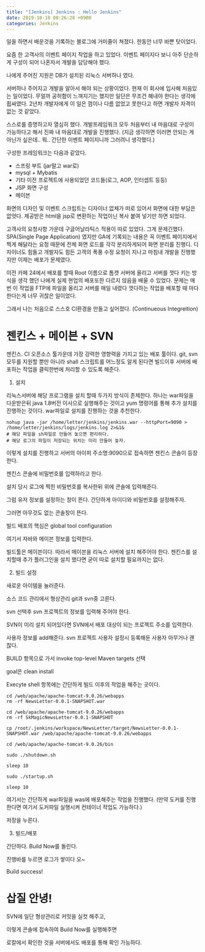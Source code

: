```yaml
---
title: "[Jenkins] Jenkins : Hello Jenkins"
date: 2019-10-10 08:26:28 +0900
categories: Jenkins
---
```


일을 하면서 배운것을 기록하는 블로그에 거미줄이 쳐졌다.
한동안 너무 바쁜 탓이었다.

요즘 한 고객사의 이벤트 페이지 작업을 하고 있었다. 
이벤트 페이지다 보니 아주 단순하게 구성이 되어 나혼자서
개발을 담당해야 했다.

나에게 주어진 지원은 DB가 설치된 리눅스 서버하나 였다.

서버하나 주어지고 개발을 알아서 해야 되는 상황이었다. 현재 이 회사에 입사해 처음있는 일이었다. 
무얼까 공허함이 느껴지기는 했지만 일단은 무조건 해내야 한다는 생각에 휩싸였다. 2년차 개발자에게
이 일은 껌이나 다름 없었고 못한다고 하면 개발자 자격이 없는 것 같았다.

스스로를 증명하고자 열심히 했다.
개발프레임워크 모두 처음부터 내 마음대로 구성이 가능하다고 해서 진짜 내 마음대로 개발을 진행했다.
(지금 생각하면 이러면 안되는 게 아닌가 싶은데.. 뭐.. 간단한 이벤트 페이지니까 그러려니 생각했다.)

구성한 프레임워크는 다음과 같았다. 

* 스프링 부트 (jar말고 war로)
* mysql + Mybatis 
* 기타 이전 프로젝트에 사용되었던 코드들(로그, AOP, 인터셉트 등등)
* JSP 화면 구성
* 메이븐

화면의 디자인 및 이벤트 스크립트는 디자이너 없체가 떠로 있어서 화면에 대한 부담은 없엇다. 제공받은 html을 jsp로 변환하는 작업이닌 복사 붙여 넣기만 하면 되었다.

고객사의 요청사항 가운데 구글어날라틱스 적용이 따로 있었다. 그게 문제긴했다. SPA(Single Page Application) 였지만 GA에 기록되는 내용은 꼭 이벤트 페이지에서 찍게 해달라는 요청 때문에 전체 화면 로드를 각각 분리하게되어 화면 분리를 진행디. 디자이너도 힘들고 개발자도 힘든 고객의 폭풍 수정 요청이 지나고 마침내 개발을 진행했지만 이제는 배포가 문제였다. 

이전 카페 24에서 배포를 할때 Root 이름으로 톰캣 서버에 올리고 서버를 껏다 키는 방식을 생각 했던 나에게 실제 현업의 배포또한 다르지 않음을 배울 수 있었다. 문제는 매번 이 작업을 FTP에 파일을 올리고 서버를 매일 내렸다 껏다하는 작업을 배포할 때 마다한다는게 너무 귀찮은 일이었다.

그래서 나는 처음으로 스스호 CI환경을 만들고 싶어졌다. (Continueous Integreition)

# 젠킨스 + 메이븐 + SVN

젠킨스. CI 오픈소스 툴가운데 가장 강력한 영향력을 가지고 있는 배포 툴이다. git, svn  모두를 지원할 뿐만 아니라 shall 스크립트를 어느정도 알게 된다면 빌드이후 서버에 배포하는 작업을 클릭한번에 처리할 수 있도록 해준다.

1. 설치

리눅스서버에 해당 프로그램을 설치 할때 두가지 방식이 존제한다. 하나는 war파일을 다운받은뒤 java 1.8버전 이사으로 실행해주는 것이고 
yum 명령어를 통해 추가 설치를 진행하는 것이다. war파일로 설치를 진행하는 것을 추천한다. 

```shell
nohup java -jar /home/letter/jenkins/jenkins.war --httpPort=9090 > /home/letter/jenkins/logs/jenkins.log 2>&1&
# 해당 파일을 sh파일로 만들어 놓으면 편리하다.
# 해당 로그의 파일이 저장되는 위치는 미리 만들어 놓자.
```

이렇게 설치를 진행하고 서버의 아이피 주소명:9090으로 접속하면 젠킨스 콘솔이 등장한다.

젠킨스 콘솔에 비밀번호를 입력하라고 한다.

설치 당시 로그에 찍힌 비밀번호를 복사한뒤
위에 콘솔에 입력해준다.

그럼 유저 정보를 설정하는 창이 뜬다. 간단하게 아이디와 비밀번호를 설정해주자.

그러면 아무것도 없는 콘솔창이 뜬다.

빌드 배포의 핵심은 global tool configuration

여기서 자바와 메이븐 정보를 입력한다.

빌드툴은 메이븐이다. 따라서 메이븐을 리눅스 서버에 설치 해주어야 한다. 젠킨스를 설치할때 추가 플러그인을 설치 했다면 굳이 따로 설치할 필요까지는 없다.


2. 빌드 설정

새로운 아이템을 눌러준다.


소스 코드 관리에서 형상관리 git과 svn중 고른다.


svn 선택후 svn 프로젝트의 정보를 입력해 주어야 한다.


SVN이 미리 설치 되어있다면 SVN에서 배포 대상이 되는 프로젝트 주소를 입력한다.


사용자 정보를 add해준다. svn 프로젝트 사용자 설정시 등록해둔 사용자 아무거나 괜찮다.


BUILD 항목으로 가서 invoke top-level Maven targets 선택

goal은 clean install


Execyte shell 항목에는 간단하게 빌드 이후의 작업을 해주는 곳이다.

```shall
cd /web/apache/apache-tomcat-9.0.26/webapps
rm -rf NewsLetter-0.0.1-SNAPSHOT.war
 
cd /web/apache/apache-tomcat-9.0.26/webapps
rm -rf SkMagicNewsLetter-0.0.1-SNAPSHOT
 
cp /root/.jenkins/workspace/NewsLetter/target/NewsLetter-0.0.1-SNAPSHOT.war /web/apache/apache-tomcat-9.0.26/webapps

cd /web/apache/apache-tomcat-9.0.26/bin

sudo ./shutdown.sh

sleep 10

sudo ./startup.sh
 
sleep 10
```

여기서는 간단하게 war파일을 was에 배포해주는 작업을 진행했다. (만약 도커를 진행한다면 여기서 도커파일 실행시켜 컨테이너 작업도 가능하다.)

저장을 누른다.


3. 빌드/배포

간단하다. Build Now를 돌린다. 

진행바를 누르면 로그가 쌓이다 오~

Build success!



# 삽질 안녕!

SVN에 일단 형상관리로 커밋을 실컷 해주고,


이렇게 콘솔에 접속하여 Build Now를 실행해주면 


로칼에서 확인한 것을 서버에서도 배포를 통해 확인 가능하다. 


